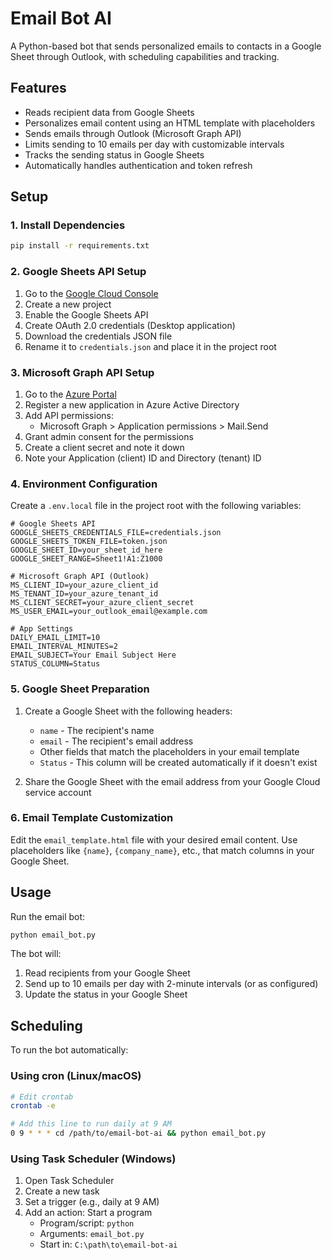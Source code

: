 # Email Bot AI

A Python-based bot that sends personalized emails to contacts in a Google Sheet through Outlook, with scheduling capabilities and tracking.

## Features

- Reads recipient data from Google Sheets
- Personalizes email content using an HTML template with placeholders
- Sends emails through Outlook (Microsoft Graph API)
- Limits sending to 10 emails per day with customizable intervals
- Tracks the sending status in Google Sheets
- Automatically handles authentication and token refresh

## Setup

### 1. Install Dependencies

```bash
pip install -r requirements.txt
```

### 2. Google Sheets API Setup

1. Go to the [Google Cloud Console](https://console.cloud.google.com/)
2. Create a new project
3. Enable the Google Sheets API
4. Create OAuth 2.0 credentials (Desktop application)
5. Download the credentials JSON file
6. Rename it to `credentials.json` and place it in the project root

### 3. Microsoft Graph API Setup

1. Go to the [Azure Portal](https://portal.azure.com/)
2. Register a new application in Azure Active Directory
3. Add API permissions:
   - Microsoft Graph > Application permissions > Mail.Send
4. Grant admin consent for the permissions
5. Create a client secret and note it down
6. Note your Application (client) ID and Directory (tenant) ID

### 4. Environment Configuration

Create a `.env.local` file in the project root with the following variables:

```
# Google Sheets API
GOOGLE_SHEETS_CREDENTIALS_FILE=credentials.json
GOOGLE_SHEETS_TOKEN_FILE=token.json
GOOGLE_SHEET_ID=your_sheet_id_here
GOOGLE_SHEET_RANGE=Sheet1!A1:Z1000

# Microsoft Graph API (Outlook)
MS_CLIENT_ID=your_azure_client_id
MS_TENANT_ID=your_azure_tenant_id
MS_CLIENT_SECRET=your_azure_client_secret
MS_USER_EMAIL=your_outlook_email@example.com

# App Settings
DAILY_EMAIL_LIMIT=10
EMAIL_INTERVAL_MINUTES=2
EMAIL_SUBJECT=Your Email Subject Here
STATUS_COLUMN=Status
```

### 5. Google Sheet Preparation

1. Create a Google Sheet with the following headers:
   - `name` - The recipient's name
   - `email` - The recipient's email address
   - Other fields that match the placeholders in your email template
   - `Status` - This column will be created automatically if it doesn't exist

2. Share the Google Sheet with the email address from your Google Cloud service account

### 6. Email Template Customization

Edit the `email_template.html` file with your desired email content. Use placeholders like `{name}`, `{company_name}`, etc., that match columns in your Google Sheet.

## Usage

Run the email bot:

```bash
python email_bot.py
```

The bot will:
1. Read recipients from your Google Sheet
2. Send up to 10 emails per day with 2-minute intervals (or as configured)
3. Update the status in your Google Sheet

## Scheduling

To run the bot automatically:

### Using cron (Linux/macOS)

```bash
# Edit crontab
crontab -e

# Add this line to run daily at 9 AM
0 9 * * * cd /path/to/email-bot-ai && python email_bot.py
```

### Using Task Scheduler (Windows)

1. Open Task Scheduler
2. Create a new task
3. Set a trigger (e.g., daily at 9 AM)
4. Add an action: Start a program
   - Program/script: `python`
   - Arguments: `email_bot.py`
   - Start in: `C:\path\to\email-bot-ai`
